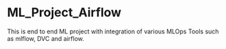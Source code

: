 # ML_Project_Airflow
This is end to end ML project with integration of various MLOps Tools such as mlflow, DVC and airflow.
